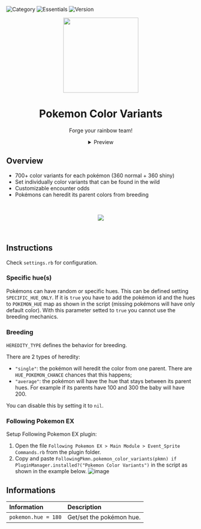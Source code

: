 ![Category](https://badgen.net/badge/Category/Gameplay/green)
![Essentials](https://badgen.net/badge/Essentials/20.1/orange)
![Version](https://badgen.net/badge/Version/1.0.0/cyan)

<p align="center">
<img width="200px" src="https://user-images.githubusercontent.com/63038410/189546697-067374fd-5a8d-43d5-941b-cb1f338c09a0.png">
</p>

<h1 align="center">Pokemon Color Variants</h1>

<p align="center">
Forge your rainbow team!
</p>

<div align="center">
  <details>
  <summary>Preview</summary>
    <img src="https://user-images.githubusercontent.com/63038410/189638185-6cb01896-b0bc-49dd-a800-5cd10fa734a2.gif">
    <p>Wild encounter</p><br>
    <img src="https://user-images.githubusercontent.com/63038410/189638258-8d08e41d-4ee8-496e-8ed2-9b45b9e6a1b1.gif">
    <p>A walk with Scyther</p><br>
    <img src="https://user-images.githubusercontent.com/63038410/189638289-beab8591-be64-4857-aa75-5bea1396aec7.gif">
    <p>Pc showcase</p>
  </details>
</div>

## Overview
- 700+ color variants for each pokémon (360 normal + 360 shiny)
- Set individually color variants that can be found in the wild
- Customizable encounter odds
- Pokémons can heredit its parent colors from breeding

<br>
<a href="https://micktk.github.io/Pokemon-Essentials-Plugins/index.html#/home?url=https://github.com/MickTK/Pokemon-Essentials-Plugins/tree/main/
Pokemon%20Color%20Variants
&fileName=Pokemon%20Color%20Variants
&rootDirectory=true"><p align="center">
<img src="https://custom-icon-badges.herokuapp.com/badge/-Download-red?style=for-the-badge&logo=download&logoColor=white">
</p></a>
<br>

## Instructions
Check `settings.rb` for configuration.

### Specific hue(s)
Pokémons can have random or specific hues. This can be defined setting `SPECIFIC_HUE_ONLY`. If it is `true` you have to add the pokémon id and the hues to `POKEMON_HUE` map as shown in the script (missing pokémons will have only default color). With this parameter setted to `true` you cannot use the breeding mechanics.

### Breeding
`HEREDITY_TYPE` defines the behavior for breeding.

There are 2 types of heredity:
- `"single"`: the pokémon will heredit the color from one parent. There are `HUE_POKEMON_CHANCE` chances that this happens;
- `"average"`: the pokémon will have the hue that stays between its parent hues. For example if its parents have 100 and 300 the baby will have 200.

You can disable this by setting it to `nil`.

### Following Pokemon EX
Setup Following Pokemon EX plugin:
1. Open the file `Following Pokemon EX > Main Module > Event_Sprite Commands.rb` from the plugin folder.
2. Copy and paste `FollowingPkmn.pokemon_color_variants(pkmn) if PluginManager.installed?("Pokemon Color Variants")` in the script as shown in the example below.
![image](https://user-images.githubusercontent.com/63038410/189639758-fb193f07-a6dc-4a3c-9454-f655c33ac489.png)

## Informations
| Information | Description |
|:-|:-|
| `pokemon.hue = 180` | Get/set the pokémon hue. |
